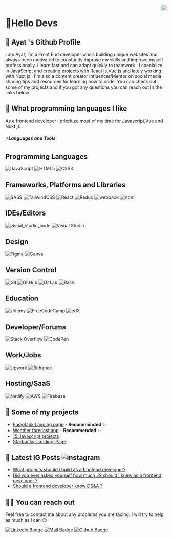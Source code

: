 <img align='right' src="https://github-readme-stats.vercel.app/api?username=ayat0110&show_icons=true&theme=dracula">

# 🚀Hello Devs

## 🍊 Ayat 's Github Profile
I am Ayat, I’m a Front End developer who’s building unique websites and always been motivated to constantly improve my skills and improve myself professionally. 
I learn fast and can adapt quickly to teamwork . I specialize in JavaScript and creating projects with React js,Vue js and lately working with Nuxt js .
I'm also a content creator influencer/Mentor on social media sharing tips and resources for learning how to code.
You can check out some of my projects and if you got any questions you can reach out in the links below.  

## 💫 What programming languages I like

As a frontend developer i prioritize most of my time for Javascript,Vue and Nuxt js .
  
<h5>⭐️Languages and Tools</h5>

## Programming Languages
![JavaScript](https://img.shields.io/badge/-JavaScript-black?style=flat-square&logo=javascript) 
![HTML5](https://img.shields.io/badge/html5-%23E34F26.svg?style=for-the-badge&logo=html5&logoColor=white)
![CSS3](https://img.shields.io/badge/css3-%231572B6.svg?style=for-the-badge&logo=css3&logoColor=white)
## Frameworks, Platforms and Libraries
![SASS](https://img.shields.io/badge/SASS-hotpink.svg?style=for-the-badge&logo=SASS&logoColor=white)
![TailwindCSS](https://img.shields.io/badge/tailwindcss-%2338B2AC.svg?style=for-the-badge&logo=tailwind-css&logoColor=white)
![React](https://img.shields.io/badge/-React-black?style=flat-square&logo=react)
![Redux](https://img.shields.io/badge/-Redux-black?style=flat-square&logo=Redux) 
![webpack](https://badges.aleen42.com/src/webpack.svg)
![npm](https://badges.aleen42.com/src/npm.svg)
## IDEs/Editors
![visual_studio_code](https://badges.aleen42.com/src/visual_studio_code.svg)
![Visual Studio](https://img.shields.io/badge/VisualStudio-5C2D91.svg?style=for-the-badge&logo=visual-studio&logoColor=white)
## Design
![Figma](https://img.shields.io/badge/figma-%23F24E1E.svg?style=for-the-badge&logo=figma&logoColor=white)
![Canva](https://img.shields.io/badge/Canva-%2300C4CC.svg?style=for-the-badge&logo=Canva&logoColor=white)
## Version Control
![Git](https://img.shields.io/badge/-Git-black?style=flat-square&logo=git)
![GitHub](https://img.shields.io/badge/-GitHub-black?style=flat-square&logo=github)
![GitLab](https://img.shields.io/badge/-GitLab-black?style=flat-square&logo=gitlab)
![Bash](https://img.shields.io/badge/-Bash-black?style=flat-square&logo=gnu-bash)
## Education
![Udemy](https://img.shields.io/badge/Udemy-%23EA5252.svg?style=for-the-badge&logo=Udemy&logoColor=white)
![FreeCodeCamp](https://img.shields.io/badge/Freecodecamp-%23123.svg?&style=for-the-badge&logo=freecodecamp&logoColor=green)
![edX](https://img.shields.io/badge/edX-%2302262B.svg?style=for-the-badge&logo=edX&logoColor=white)
## Developer/Forums
![Stack Overflow](https://img.shields.io/badge/-Stackoverflow-FE7A16?style=for-the-badge&logo=stack-overflow&logoColor=white)
![CodePen](https://img.shields.io/badge/Codepen-000000?style=for-the-badge&logo=codepen&logoColor=white)
## Work/Jobs
![Upwork](https://img.shields.io/badge/UpWork-6FDA44?style=for-the-badge&logo=Upwork&logoColor=white)
![Behance](https://img.shields.io/badge/Behance-1769ff?style=for-the-badge&logo=behance&logoColor=white)
## Hosting/SaaS
![Netlify](https://img.shields.io/badge/netlify-%23000000.svg?style=for-the-badge&logo=netlify&logoColor=#00C7B7)
![AWS](https://img.shields.io/badge/AWS-%23FF9900.svg?style=for-the-badge&logo=amazon-aws&logoColor=white)
![Firebase](https://img.shields.io/badge/firebase-%23039BE5.svg?style=for-the-badge&logo=firebase)

## 🥳 Some of my projects

- [EasyBank Landing page](https://raw.githack.com/ayat0110/EasyBank-Landing-page/main/index.html) - **Recommended** ✨
- [Weather forecast app](https://raw.githack.com/ayat0110/Weather-forecast-app/main/index.html) - **Recommended** ✨
- [15 Javascript projects](https://github.com/ayat0110/15-JavaScript-Projects) 
- [Starbucks-Landing-Page](https://raw.githack.com/ayat0110/Starbucks-Landing-Page-/main/index.html) 

## 📃 Latest IG Posts ![instagram](https://badges.aleen42.com/src/instagram.svg) 

<!-- BLOG-POST-LIST:START -->
- [What projects should i build as a frontend developer? ](https://www.instagram.com/p/CSCG9qvjIeN/)
- [Did you ever asked yourself how much JS should i knew as a frontend developer ?](https://www.instagram.com/p/CRwEstCjVvf/)
- [Should a frontend developer know DS&A ?](https://www.instagram.com/p/CRgnp-AjBd5/)

<!-- BLOG-POST-LIST:END -->

## 🤙🏻 You can reach out

Feel free to contact me about any problems you are facing. I will try to help as much as I can 😉

[![Linkedin Badge](https://img.shields.io/badge/linkedin-%230077B5.svg?&style=for-the-badge&logo=linkedin&logoColor=white)](https://www.linkedin.com/in/ayat-al-zaidi-4ab6321b6/)
[![Mail Badge](https://img.shields.io/badge/email-c14438?style=for-the-badge&logo=Gmail&logoColor=white&link=mailto:ayatalzaidi2000@gmail.com)](mailto:ayatalzaidi2000@gmail.com)
[![Github Badge](https://img.shields.io/badge/github-333?style=for-the-badge&logo=github&logoColor=white)](https://github.com/ayat0110)  

